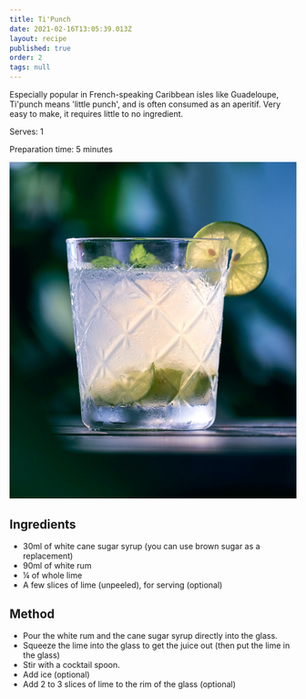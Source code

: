 ```yaml
---
title: Ti'Punch
date: 2021-02-16T13:05:39.013Z
layout: recipe
published: true
order: 2
tags: null
---
```

Especially popular in French-speaking Caribbean isles like Guadeloupe, Ti'punch means 'little punch', and is often consumed as an aperitif. Very easy to make, it requires little to no ingredient. 

Serves: 1

Preparation time: 5 minutes

![A small glass with clear liquid in it (rum and sugar) and lemons](../uploads/tipunch.jpg "Ti'Punch")

## Ingredients

* 30ml of white cane sugar syrup (you can use brown sugar as a replacement)
* 90ml of white rum
* ¼ of whole lime
* A few slices of lime (unpeeled), for serving (optional)

## Method

* Pour the white rum and the cane sugar syrup directly into the glass.
* Squeeze the lime into the glass to get the juice out (then put the lime in the glass)
* Stir with a cocktail spoon.
* Add ice (optional)
* Add 2 to 3 slices of lime to the rim of the glass (optional)